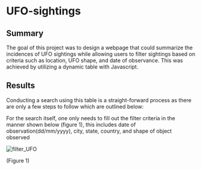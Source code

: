 # UFO-sightings

## Summary 
The goal of this project was to design a webpage that could summarize the incidences of UFO sightings while allowing users to filter sightings based on criteria such as location, UFO shape, and date of observance. This was achieved by utilizing a dynamic table with Javascript.

## Results
Conducting a search using this table is a straight-forward process as there are only a few steps to follow which are outlined below:

For the search itself, one only needs to fill out the filter criteria in the manner shown below (figure 1), this includes date of observation(dd/mm/yyyy), city, state, country, and shape of object observed

![filter_UFO](https://user-images.githubusercontent.com/93050931/150691781-f2bd348d-4667-4881-9c2e-899af9bc09b7.png)

(Figure 1)

